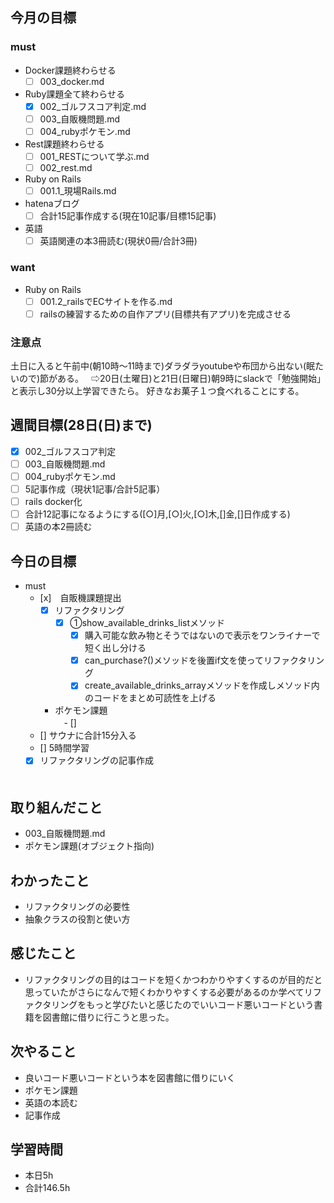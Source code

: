 ## 今月の目標
### must
  - Docker課題終わらせる
    - [ ]  003_docker.md
  - Ruby課題全て終わらせる
    - [x] 002_ゴルフスコア判定.md
    - [ ] 003_自販機問題.md
    - [ ] 004_rubyポケモン.md
  - Rest課題終わらせる
    - [ ] 001_RESTについて学ぶ.md
    - [ ] 002_rest.md
  - Ruby on Rails
    - [ ] 001.1_現場Rails.md
  - hatenaブログ
    - [ ]  合計15記事作成する(現在10記事/目標15記事)
  - 英語
    - [ ]  英語関連の本3冊読む(現状0冊/合計3冊)
### want
  - Ruby on Rails
    - [ ]  001.2_railsでECサイトを作る.md
    - [ ]  railsの練習するための自作アプリ(目標共有アプリ)を完成させる

   ### 注意点
土日に入ると午前中(朝10時〜11時まで)ダラダラyoutubeや布団から出ない(眠たいので)節がある。  
⇨20日(土曜日)と21日(日曜日)朝9時にslackで「勉強開始」と表示し30分以上学習できたら。
好きなお菓子１つ食べれることにする。




## 週間目標(28日(日)まで)
  - [x] 002_ゴルフスコア判定
  - [ ] 003_自販機問題.md
  - [ ] 004_rubyポケモン.md
  - [ ] 5記事作成（現状1記事/合計5記事）
  - [ ] rails docker化
  - [ ] 合計12記事になるようにする([○]月,[○]火,[○]木,[]金,[]日作成する)
  - [ ] 英語の本2冊読む

## 今日の目標
- must
  - [x]　自販機課題提出
    - [x] リファクタリング
      - [x] ①show_available_drinks_listメソッド
        - [x] 購入可能な飲み物とそうではないので表示をワンライナーで短く出し分ける
        - [x] can_purchase?()メソッドを後置if文を使ってリファクタリング
        - [x] create_available_drinks_arrayメソッドを作成しメソッド内のコードをまとめ可読性を上げる
    - ポケモン課題  
      　- []
  - [] サウナに合計15分入る
  - [] 5時間学習
  - [x] リファクタリングの記事作成

  　　
## 取り組んだこと
- 003_自販機問題.md
- ポケモン課題(オブジェクト指向)
## わかったこと
- リファクタリングの必要性
- 抽象クラスの役割と使い方
## 感じたこと
- リファクタリングの目的はコードを短くかつわかりやすくするのが目的だと思っていたがさらになんで短くわかりやすくする必要があるのか学べてリファクタリングをもっと学びたいと感じたのでいいコード悪いコードという書籍を図書館に借りに行こうと思った。
## 次やること
- 良いコード悪いコードという本を図書館に借りにいく
- ポケモン課題
- 英語の本読む
- 記事作成


## 学習時間
- 本日5h
- 合計146.5h
